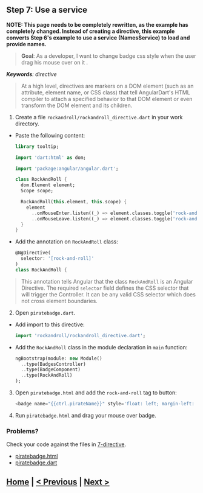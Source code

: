 ## Step 7: Use a service

**NOTE: This page needs to be completely rewritten, as the example has completely changed.
Instead of creating a directive, this example converts Step 6's example to use a service
(NamesService) to load and provide names.**

> **Goal**: As a developer, I want to change badge css style when the user drag his mouse over on it .

_**Keywords**: directive_

> At a high level, directives are markers on a DOM element (such as an attribute, element name, or CSS class) that tell AngularDart's HTML compiler to attach a specified behavior to that DOM element or even transform the DOM element and its children.

1. Create a file `rockandroll/rockandroll_directive.dart` in your work directory.
 - Paste the following content:

    ```Dart
    library tooltip;

    import 'dart:html' as dom;

    import 'package:angular/angular.dart';

    class RockAndRoll {
      dom.Element element;
      Scope scope;
    
      RockAndRoll(this.element, this.scope) {
        element
          ..onMouseEnter.listen((_) => element.classes.toggle('rock-and-roll'))
          ..onMouseLeave.listen((_) => element.classes.toggle('rock-and-roll'));
      }
    }
    ``` 
 - Add the annotation on `RockAndRoll` class:
 
    ```Dart
    @NgDirective(
      selector: '[rock-and-roll]'
    )
    class RockAndRoll {
    ``` 
 > This annotation tells Angular that the class `RockAndRoll` is an Angular Directive. 
 The required `selector` field defines the CSS selector that will trigger the Controller. It can be any valid CSS selector   which does not cross element boundaries.
    
2. Open `piratebadge.dart`.
 - Add import to this directive:

    ```Dart
    import 'rockandroll/rockandroll_directive.dart';
    ```
 - Add the `RockAndRoll` class in the module declaration in `main` function:

    ```Dart
    ngBootstrap(module: new Module()
      ..type(BadgesController)
      ..type(BadgeComponent)
      ..type(RockAndRoll)
    );
    ```
3. Open `piratebadge.html` and add the `rock-and-roll` tag to button:

    ```Dart
    <badge name="{{ctrl.pirateName}}" style='float: left; margin-left: 20px;' rock-and-roll></badge>
    ```
4. Run `piratebadge.html` and drag your mouse over badge.  

### Problems?
Check your code against the files in [7-directive](../web/7-directive).
- [piratebadge.html](../web/7-directive/piratebadge.html)
- [piratebadge.dart](../web/7-directive/piratebadge.dart)
 
## [Home](../README.md) | [< Previous](step-6.md) | [Next >](step-8.md)
